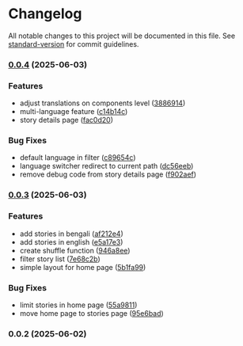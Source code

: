 # Changelog

All notable changes to this project will be documented in this file. See [standard-version](https://github.com/conventional-changelog/standard-version) for commit guidelines.

### [0.0.4](https://github.com/otibeguni/folktales-website/compare/v0.0.3...v0.0.4) (2025-06-03)

### Features

- adjust translations on components level ([3886914](https://github.com/otibeguni/folktales-website/commit/388691456b20f83870b0d0757dd268fab5fac95c))
- multi-language feature ([c14b14c](https://github.com/otibeguni/folktales-website/commit/c14b14c8f7e602376f018427447ebc74c6719dc6))
- story details page ([fac0d20](https://github.com/otibeguni/folktales-website/commit/fac0d20c72b0178f356d16cace8b5107382f2b88))

### Bug Fixes

- default language in filter ([c89654c](https://github.com/otibeguni/folktales-website/commit/c89654c60de54a2ae69ccfad5b92dee1cb850ace))
- language switcher redirect to current path ([dc56eeb](https://github.com/otibeguni/folktales-website/commit/dc56eeb267559f3b5df176b0fb5da3b5c1ac08ad))
- remove debug code from story details page ([f902aef](https://github.com/otibeguni/folktales-website/commit/f902aef68375a6c44d02533487e9fa2463535c27))

### [0.0.3](https://github.com/otibeguni/folktales-website/compare/v0.0.2...v0.0.3) (2025-06-03)

### Features

- add stories in bengali ([af212e4](https://github.com/otibeguni/folktales-website/commit/af212e49e51bdb95758c0c8e4bc6f4e654411542))
- add stories in english ([e5a17e3](https://github.com/otibeguni/folktales-website/commit/e5a17e38d9720f3aa78e0ce2c602c77ff9928d58))
- create shuffle function ([946a8ee](https://github.com/otibeguni/folktales-website/commit/946a8eee01f201bd2bf24e0a807bdf44c59c35f8))
- filter story list ([7e68c2b](https://github.com/otibeguni/folktales-website/commit/7e68c2b4a56ab4488580d2c03ffb2bcdfb0460c4))
- simple layout for home page ([5b1fa99](https://github.com/otibeguni/folktales-website/commit/5b1fa99ccce431f4dec6693d2f4a6a40ed818063))

### Bug Fixes

- limit stories in home page ([55a9811](https://github.com/otibeguni/folktales-website/commit/55a9811c273341608ac1d8bd83a9ec4c11e991f5))
- move home page to stories page ([95e6bad](https://github.com/otibeguni/folktales-website/commit/95e6bad92fe88155edc9f2f3443cbe3e2a60fdd0))

### 0.0.2 (2025-06-02)
